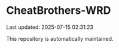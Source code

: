 # CheatBrothers-WRD

Last updated: 2025-07-15 02:31:23

This repository is automatically maintained.
